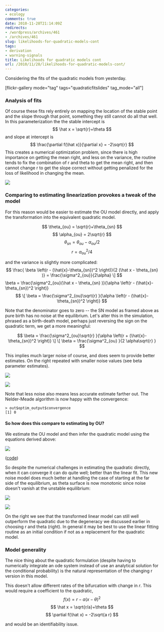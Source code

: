 ```yaml
---
categories:
- ecology
comments: true
date: 2010-11-28T21:14:09Z
redirects:
- /wordpress/archives/461
- /archives/461
slug: likelihoods-for-quadratic-models-cont
tags:
- derivation
- warning-signals
title: Likelihoods for quadratic models cont
url: /2010/11/28/likelihoods-for-quadratic-models-cont/
---
```


Considering the fits of the quadratic models from yesterday.

[flickr-gallery mode="tag" tags="quadraticfitslides" tag_mode="all"]


### Analysis of fits


Of course these fits rely entirely on mapping the location of the stable point and the slope through that point, something they still cannot do all that well.  In this parameterization the the stable intercept is
$$ \hat x = \sqrt{r}+\theta $$
and slope at intercept is
$$ \frac{\partial f(\hat x)}{\partial x} = -2\sqrt{r} $$
This creates a numerical optimization problem, since there is high importance on getting the mean right, and less on the variance, the routine tends to fix the combination of r and theta to get the mean right, and then cannot change r to get the slope correct without getting penalized for the loss of likelihood in changing the mean.

![]( http://farm6.staticflickr.com/5290/5214829217_0afe62cbd1_o.png )



### Comparing to estimating linearization provokes a tweak of the model


For this reason would be easier to estimate the OU model directly, and apply the transformation into the equivalent quadratic model.

$$ \theta_{ou} = \sqrt{r}+\theta_{sn} $$
$$ \alpha_{ou}  = 2\sqrt{r} $$
$$ \theta_{sn} = \theta_{ou}- \alpha_{ou}/2 $$
$$ r = \alpha_{ou}^2/4 $$

and the variance is slightly more complicated:
$$
\frac{ \beta \left(r - (\hat{x}-\theta_{sn})^2 \right)}{2 (\hat x - \theta_{sn} )}  = \frac{\sigma^2_{ou}}{2\alpha} \]
$$ \beta = \frac{\sigma^2_{ou}(\hat x - \theta_{sn} )}{\alpha \left(r - (\hat{x}-\theta_{sn})^2 \right)} $$
\[ \beta = \frac{\sigma^2_{ou}\sqrt{r} }{\alpha \left(r - (\hat{x}-\theta_{sn})^2 \right)}
$$

Note that the denominator goes to zero -- the SN model as framed above as pure birth has no noise at the equilibrium.  Let's alter this in the simulation, phrased as a birth-death model, perhaps just reversing the sign on the quadratic term, we get a more meaningful:

$$
\beta = \frac{\sigma^2_{ou}\sqrt{r} }{\alpha \left(r + (\hat{x}-\theta_{sn})^2 \right)} \]
\[ \beta = \frac{\sigma^2_{ou} }{2 \alpha\sqrt{r} }
$$

This implies much larger noise of course, and does seem to provide better estimates.  On the right repeated with smaller noise values (see beta parameter estimates).

![]( http://farm6.staticflickr.com/5282/5215141381_5b4897c13e_o.png )

![]( http://farm6.staticflickr.com/5241/5215195079_5ea8c1f2d2_o.png )


Note that less noise also means less accurate estimate farther out.  The Nelder-Meade algorithm is now happy with the convergence:

    
    > out$optim_output$convergence
    [1] 0




#### So how does this compare to estimating by OU?


We estimate the OU model and then infer the quadratic model using the equations derived above:

![]( http://farm6.staticflickr.com/5170/5215272745_50f3492dca_o.png )


([code](https://github.com/cboettig/structured-populations/commit/61439ad03cf7d623c8bf94b74d950a81dc56602f))

So despite the numerical challenges in estimating the quadratic directly, when it can converge it can do quite well; better than the linear fit.  This new noise model does much better at handling the case of starting at the far side of the equilibrium, as theta surface is now monotonic since noise doesn't vanish at the unstable equilibrium:

![]( http://farm5.staticflickr.com/4112/5215303415_f785c52d8d_o.png )

![]( http://farm6.staticflickr.com/5163/5216262847_640f1be758_o.png )


On the right we see that the transformed linear model can still well outperform the quadratic due to the degeneracy we discussed earlier in choosing r and theta (right).  In general it may be best to use the linear fitting routine as an initial condition if not as a replacement for the quadratic model.


### Model generality


The nice thing about the quadratic formulation (despite having to numerically integrate an ode system instead of use an analytical solution for the conditional probability) is the natural representation of the changing r version in this model.

This doesn't allow different rates of the bifurcation with change in _r_.  This would require a coefficient to the quadratic,
$$ f(x) = r - a(x-\theta)^2 $$
$$ \hat x = \sqrt{r/a}+\theta $$
$$ \partial f(\hat x) = -2\sqrt{a r} $$

and would be an identifiability issue.
